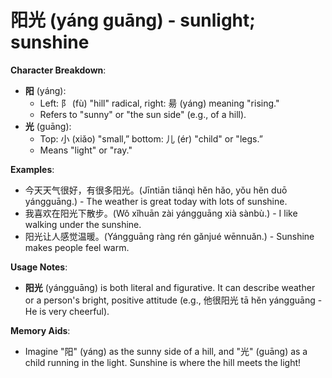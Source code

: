 # **阳光 (yáng guāng) - sunlight; sunshine**

**Character Breakdown**:  
- **阳** (yáng):
  - Left: 阝 (fù) "hill" radical, right: 昜 (yáng) meaning "rising."
  - Refers to "sunny" or "the sun side" (e.g., of a hill).  
- **光** (guāng):
  - Top: 小 (xiǎo) "small,” bottom: 儿 (ér) "child" or "legs.”
  - Means "light" or "ray."

**Examples**:  
- 今天天气很好，有很多阳光。(Jīntiān tiānqì hěn hǎo, yǒu hěn duō yángguāng.) - The weather is great today with lots of sunshine.  
- 我喜欢在阳光下散步。(Wǒ xǐhuān zài yángguāng xià sànbù.) - I like walking under the sunshine.  
- 阳光让人感觉温暖。(Yángguāng ràng rén gǎnjué wēnnuǎn.) - Sunshine makes people feel warm.

**Usage Notes**:  
- **阳光** (yángguāng) is both literal and figurative. It can describe weather or a person's bright, positive attitude (e.g., 他很阳光 tā hěn yángguāng - He is very cheerful).

**Memory Aids**:  
- Imagine "阳" (yáng) as the sunny side of a hill, and "光" (guāng) as a child running in the light. Sunshine is where the hill meets the light!
